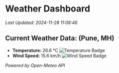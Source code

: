 
# Weather Dashboard

_Last Updated: 2024-11-28 11:08:46_

## Current Weather Data: (Pune, MH)
- **Temperature:** 26.6 °C ![Temperature Badge](https://img.shields.io/badge/Temperature-Medium%20Temp-green)
- **Wind Speed:** 15.6 km/h ![Wind Speed Badge](https://img.shields.io/badge/Wind%20Speed-Low%20Wind-blue)

*Powered by Open-Meteo API*

